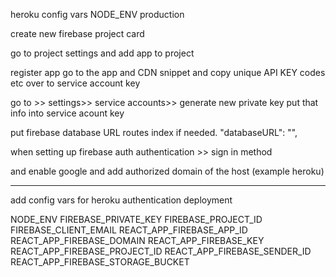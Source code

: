 
heroku config vars
NODE_ENV
production

create new firebase project card

go to project settings and add app to project

register app
go to the app and CDN snippet and copy unique API KEY codes etc over to service account key

go to >> settings>> service accounts>> generate new private key
put that info into service acount key


put firebase database URL routes index if needed. 
 "databaseURL": "",

when setting up firebase auth
authentication >> sign in method

and enable google and add authorized domain of the host (example heroku)

------------------
add config vars for heroku authentication deployment


NODE_ENV
FIREBASE_PRIVATE_KEY
FIREBASE_PROJECT_ID
FIREBASE_CLIENT_EMAIL
REACT_APP_FIREBASE_APP_ID
REACT_APP_FIREBASE_DOMAIN
REACT_APP_FIREBASE_KEY
REACT_APP_FIREBASE_PROJECT_ID
REACT_APP_FIREBASE_SENDER_ID
REACT_APP_FIREBASE_STORAGE_BUCKET
